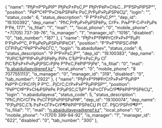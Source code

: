 {
    "name": "РђР±Р°РµРІР° РђРєР±РѕС‚Р° РђРґРёР»СЊС…Р°РЅРѕРІРЅР°",
    "position": "РќР°С‡Р°Р»СЊРЅРёРє РѕС‚РґРµР»РµРЅРёСЏ",
    "login": "",
    "status_code": 6,
    "status_description": "Р Р°Р±РѕС‚Р°",
    "dep_id": "19.100392",
    "dep_name": "РћС‚РґРµР»РµРЅРёРµ, СѓР». РљР°Р·С‹Р±РµРє Р‘Рё, 177",
    "is_filial": "1",
    "mail": "",
    "local_phone": "0",
    "mobile_phone": "+7(705) 737-39-76",
    "is_manager": "1",
    "manager_id": "1016",
    "disabled": "0",
    "tab_number": "187"
  },
  {
    "name": "РђР±Р°Р№РґСѓР»Р»Р°РµРІ Р‘РѕР»Р°С‚ Р‘РµРєРµРЅРѕРІРёС‡",
    "position": "Р“Р»Р°РІРЅС‹Р№ СЃРїРµС†РёР°Р»РёСЃС‚",
    "login": "b.abaidullaev",
    "status_code": 6,
    "status_description": "Р Р°Р±РѕС‚Р°",
    "dep_id": "19.100383",
    "dep_name": "РЈРїСЂР°РІР»РµРЅРёРµ РїРѕ СЂР°Р±РѕС‚Рµ СЃ РїСЂРѕР±Р»РµРјРЅС‹РјРё Р°РєС‚РёРІР°РјРё",
    "is_filial": "0",
    "mail": "b.abaidullaev@enpf.kz",
    "local_phone": "0",
    "mobile_phone": "8 7077551113",
    "is_manager": "0",
    "manager_id": "319",
    "disabled": "0",
    "tab_number": "2922"
  },
  {
    "name": "РђР±Р°Р№РґСѓР»Р»Р°РµРІР° РќР°Р·СѓРіСѓРј Р Р°С…РјСѓС‚СѓР»Р»Р°РµРІРЅР°",
    "position": "РќР°С‡Р°Р»СЊРЅРёРє Р¦РµРЅС‚СЂР° РѕР±СЃР»СѓР¶РёРІР°РЅРёСЏ",
    "login": "n.abaidullayeva",
    "status_code": 5,
    "status_description": "РћС‚РїСѓСЃРє РѕСЃРЅРѕРІРЅРѕР№",
    "dep_id": "19.100074",
    "dep_name": "Р¦РµРЅС‚СЂ РѕР±СЃР»СѓР¶РёРІР°РЅРёСЏ РІ СЃ. Р§СѓРЅРґР¶Р°",
    "is_filial": "1",
    "mail": "n.abaidullayeva@enpf.kz",
    "local_phone": "0",
    "mobile_phone": "+7(701) 399-94-92",
    "is_manager": "1",
    "manager_id": "622",
    "disabled": "0",
    "tab_number": "300"
  },
